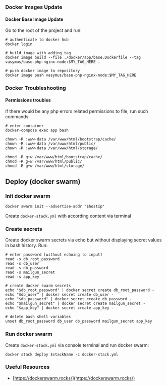 ### Docker Images Update

#### Docker Base Image Update

Go to the root of the project and run:

```shell
# authenticate to docker hub
docker login

# build image with adding tag
docker image build --file ./docker/app/base.Dockerfile --tag vasymus/base-php-nginx-node:$MY_TAG_HERE .

# push docker image to repository
docker image push vasymus/base-php-nginx-node:$MY_TAG_HERE
```

### Docker Troubleshooting

#### Permissions troubles

If there would be any php errors related permissions to file, run such commands:

```shell
# enter container
docker-compose exec app bash

chown -R :www-data /var/www/html/bootstrap/cache/
chown -R :www-data /var/www/html/public/
chown -R :www-data /var/www/html/storage/

chmod -R g+w /var/www/html/bootstrap/cache/
chmod -R g+w /var/www/html/public/
chmod -R g+w /var/www/html/storage/
```

## Deploy (docker swarm)

### Init docker swarm

```shell
docker swarm init --advertise-addr "$hostIp"
```

Create `docker-stack.yml` with according content via terminal

### Create secrets

Create docker swarm secrets via echo but without displaying secret values in bash history. Run:

```shell
# enter password [without echoing to input]
read -s db_root_password
read -s db_user
read -s db_password
read -s mailgun_secret
read -s app_key

# create docker swarm secrets
echo "$db_root_password" | docker secret create db_root_password -
echo "$db_user" | docker secret create db_user -
echo "$db_password" | docker secret create db_password -
echo "$mailgun_secret" | docker secret create mailgun_secret -
echo "$app_key" | docker secret create app_key -

# delete bash shell variables
unset db_root_password db_user db_password mailgun_secret app_key
```

### Run docker swarm

Create `docker-stack.yml` via console terminal and run docker swarm:

```shell
docker stack deploy $stackName -c docker-stack.yml
```


### Useful Resources

- [https://dockerswarm.rocks/](https://dockerswarm.rocks/)
